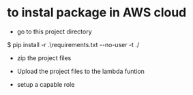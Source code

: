 # to instal package in AWS cloud

-  go to this project directory

$ pip install -r .\requirements.txt --no-user -t ./

-  zip the project files

-  Upload the project files to the lambda funtion

-  setup a capable role